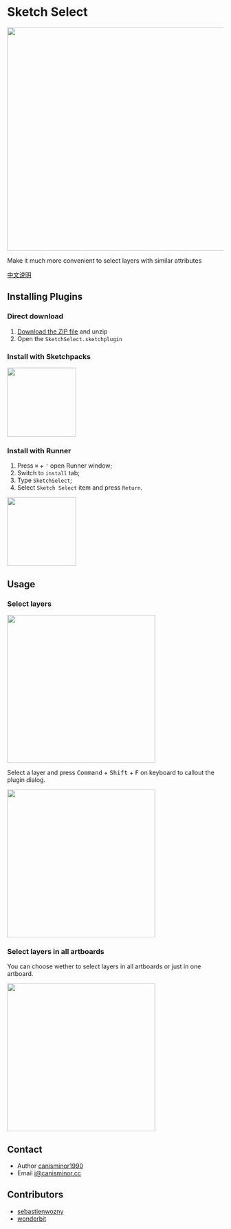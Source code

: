 # Sketch Select

<img src="https://raw.githubusercontent.com/canisminor1990/sketch-select/master/src/Img/rm-banner.png" width="520">

Make it much more convenient to select layers with similar attributes

[中文说明](README_zh.md)

## Installing Plugins

### Direct download

1. [Download the ZIP file](https://github.com/canisminor1990/sketch-select/archive/master.zip) and unzip
2. Open the `SketchSelect.sketchplugin`

### Install with Sketchpacks

<a href="https://sketchpacks.com/canisminor1990/sketch-select/install"><img src="https://sketchpacks-com.s3.amazonaws.com/assets/badges/sketchpacks-badge-install.png" width="160"></a>

### Install with Runner

1. Press `⌘` + `'` open Runner window;
2. Switch to `install` tab;
3. Type `SketchSelect`;
4. Select `Sketch Select` item and press `Return`.

<a href="http://sketchrunner.com/"><img src="http://bit.ly/RunnerBadgeBlue" width="160"></a>

## Usage

### Select layers

<img src="https://raw.githubusercontent.com/canisminor1990/sketch-select/master/src/Img/rm-dialog.png" width="344">

Select a layer and press <kbd>Command</kbd> + <kbd>Shift</kbd> + <kbd>F</kbd> on keyboard to callout the plugin dialog.

<img src="https://raw.githubusercontent.com/canisminor1990/sketch-select/master/src/Img/rm-shortkey.png" width="344">

### Select layers in all artboards

You can choose wether to select layers in all artboards or just in one artboard.

<img src="https://raw.githubusercontent.com/canisminor1990/sketch-select/master/src/Img/rm-option.png" width="344">

## Contact

* Author [canisminor1990](https://github.com/canisminor1990)
* Email <i@canisminor.cc>

## Contributors

* [sebastienwozny](https://github.com/sebastienwozny)
* [wonderbit](https://github.com/wonderbit/sketch-select-similar-layers)
